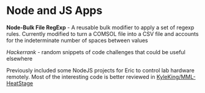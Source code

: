 # Node and JS Apps

__Node-Bulk File RegExp__ - A reusable bulk modifier to apply a set of regexp rules. Currently modified to turn a COMSOL file into a CSV file and accounts for the indeterminate number of spaces between values

*Hackerrank* - random snippets of code challenges that could be useful elsewhere

Previously included some NodeJS projects for Eric to control lab hardware remotely. Most of the interesting code is better reviewed in [KyleKing/MML-HeatStage](https://github.com/KyleKing/MML-HeatStage)
